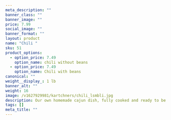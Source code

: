 ```yaml
---
meta_description: ""
banner_class: ""
banner_image: ""
price: 7.99
social_image: ""
banner_format: ""
layout: product
name: "Chili "
sku: 51
product_options:
  - option_price: 7.49
    option_name: chili without beans
  - option_price: 7.49
    option_name: Chili with beans
canonical: ""
weight__display_: 1 lb
banner_alt: ""
weight: 16
image: /v1627929981/kartchners/chili_lsmbli.jpg
description: Our own homemade cajun dish, fully cooked and ready to be boiled and served.
tags: []
meta_title: ""
---
```

